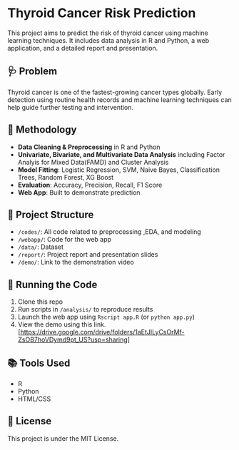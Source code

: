 # Thyroid Cancer Risk Prediction

This project aims to predict the risk of thyroid cancer using machine learning techniques. It includes data analysis in R and Python, a web application, and a detailed report and presentation.

## 🩺 Problem

Thyroid cancer is one of the fastest-growing cancer types globally. Early detection using routine health records and machine learning techniques can help guide further testing and intervention.

## 🧪 Methodology

- **Data Cleaning & Preprocessing** in R and Python
- **Univariate, Bivariate, and Multivariate Data Analysis** including Factor Analyis for Mixed Data(FAMD) and Cluster Analysis
- **Model Fitting**: Logistic Regression, SVM, Naive Bayes, Classification Trees, Random Forest, XG Boost
- **Evaluation**: Accuracy, Precision, Recall, F1 Score
- **Web App**: Built to demonstrate prediction 

## 📁 Project Structure

- `/codes/`: All code related to preprocessing ,EDA, and modeling
- `/webapp/`: Code for the web app 
- `/data/`: Dataset 
- `/report/`: Project report and presentation slides
- `/demo/`: Link to the demonstration video

## 🚀 Running the Code

1. Clone this repo
2. Run scripts in `/analysis/` to reproduce results
3. Launch the web app using `Rscript app.R` (or `python app.py`)
4. View the demo using this link. [https://drive.google.com/drive/folders/1aEtJILyCsOrMf-ZsOB7hoVDymd9pt_US?usp=sharing]

## 📚 Tools Used

- R 
- Python 
- HTML/CSS 

## 📜 License

This project is under the MIT License.
